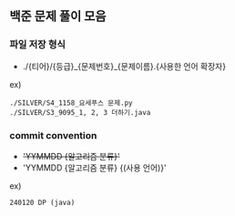 ## 백준 문제 풀이 모음

### 파일 저장 형식
* ./{티어}/{등급}\_{문제번호}\_{문제이름}.{사용한 언어 확장자}

ex)
```
./SILVER/S4_1158_요세푸스 문제.py
./SILVER/S3_9095_1, 2, 3 더하기.java
```

### commit convention
* ~~'YYMMDD {알고리즘 분류}'~~
* 'YYMMDD {알고리즘 분류} {(사용 언어)}'

ex)
```
240120 DP (java)
```
